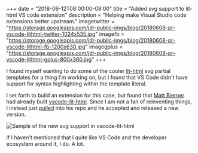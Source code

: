+++
date = "2018-06-12T08:00:00-08:00"
title = "Added svg support to lit-html VS code extension"
description = "Helping make Visual Studio code extensions better upstream."
imagetwitter = "https://storage.googleapis.com/jdr-public-imgs/blog/20180608-pr-vscode-lithtml-twitter-1024x535.jpg"
imagefb = "https://storage.googleapis.com/jdr-public-imgs/blog/20180608-pr-vscode-lithtml-fb-1200x630.jpg"
imagegplus = "https://storage.googleapis.com/jdr-public-imgs/blog/20180608-pr-vscode-lithtml-gplus-800x360.jpg"
+++

I found myself wanting to do some of the cooler
[lit-html](https://github.com/Polymer/lit-html) svg partial templates for a
thing I'm working on, but I found that VS Code didn't have support for syntax
highlighting within the template literal.

I set forth to build an extension for this case, but found that [Matt
Bierner](https://twitter.com/mjbvz) had already built
[vscode-lit-html](https://github.com/mjbvz/vscode-lit-html). Since I am not a
fan of reinventing things, I instead just
[pulled](https://github.com/mjbvz/vscode-lit-html/pull/26) into his repo and he
accepted and released a new version.

<img src="https://storage.googleapis.com/jdr-public-imgs/blog/20180608-pr-vscode-lithtml-gplus-800x360.jpg" alt="Sample of the new svg support in vscode-lit-html">

If I haven't mentioned that I quite like VS Code and the developer ecosystem around it, I do. A lot.
